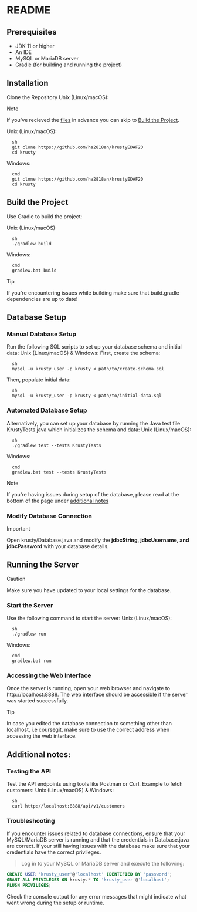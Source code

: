 # README


## Prerequisites

- JDK 11 or higher
- An IDE
- MySQL or MariaDB server
- Gradle (for building and running the project)

## Installation
Clone the Repository
Unix (Linux/macOS):
>[!NOTE]
>If you've recieved the [files](https://github.com/ha2818an/krustyEDAF20) in advance you can skip to [Build the Project](https://github.com/ha2818an/krustyEDAF20/blob/main/README.md#build-the-project).

Unix (Linux/macOS):

```
  sh
  git clone https://github.com/ha2818an/krustyEDAF20
  cd krusty
```

Windows:

```
  cmd
  git clone https://github.com/ha2818an/krustyEDAF20
  cd krusty
```



## Build the Project
Use Gradle to build the project:

Unix (Linux/macOS):

```
  sh
  ./gradlew build
```

Windows:

```
  cmd
  gradlew.bat build
```
>[!TIP]
>If you're encountering issues while building make sure that build.gradle dependencies are up to date!


## Database Setup
### Manual Database Setup
Run the following SQL scripts to set up your database schema and initial data:
Unix (Linux/macOS) & Windows:
First, create the schema:

```
  sh
  mysql -u krusty_user -p krusty < path/to/create-schema.sql
```

Then, populate initial data:

```
  sh
  mysql -u krusty_user -p krusty < path/to/initial-data.sql
```

### Automated Database Setup

Alternatively, you can set up your database by running the Java test file KrustyTests.java which initializes the schema and data:
Unix (Linux/macOS):

```
  sh
  ./gradlew test --tests KrustyTests
```

Windows:

```
  cmd
  gradlew.bat test --tests KrustyTests
```
>[!NOTE]
>If you're having issues during setup of the database, please read at the bottom of the page under [additional notes](https://github.com/ha2818an/krustyEDAF20/blob/main/README.md#additional-notes)


### Modify Database Connection
>[!IMPORTANT]
> Open krusty/Database.java and modify the **jdbcString, jdbcUsername, and jdbcPassword** with your database details.

## Running the Server
>[!CAUTION]
>Make sure you have updated to your local settings for the database.
### Start the Server
Use the following command to start the server:
Unix (Linux/macOS):

```
  sh
  ./gradlew run
```

Windows:

```
  cmd
  gradlew.bat run
```

### Accessing the Web Interface
Once the server is running, open your web browser and navigate to http://localhost:8888. The web interface should be accessible if the server was started successfully.
>[!TIP]
>In case you edited the database connection to something other than localhost, i.e coursegit, make sure to use the correct address when accessing the web interface.
## Additional notes: 
### Testing the API
Test the API endpoints using tools like Postman or Curl. Example to fetch customers:
Unix (Linux/macOS) & Windows:

```
  sh
  curl http://localhost:8888/api/v1/customers
```

### Troubleshooting
If you encounter issues related to database connections, ensure that your MySQL/MariaDB server is running and that the credentials in Database.java are correct.
If your still having issues with the database make sure that your credentials have the correct privileges.
>Log in to your MySQL or MariaDB server and execute the following:
  ```SQL
  CREATE USER 'krusty_user'@'localhost' IDENTIFIED BY 'password';
  GRANT ALL PRIVILEGES ON krusty.* TO 'krusty_user'@'localhost';
  FLUSH PRIVILEGES;
  ```

Check the console output for any error messages that might indicate what went wrong during the setup or runtime.
